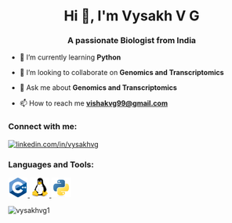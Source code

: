 <h1 align="center">Hi 👋, I'm Vysakh V G</h1>
<h3 align="center">A passionate Biologist from India</h3>

- 🌱 I’m currently learning **Python**

- 👯 I’m looking to collaborate on **Genomics and Transcriptomics**

- 💬 Ask me about **Genomics and Transcriptomics**

- 📫 How to reach me **vishakvg99@gmail.com**

<h3 align="left">Connect with me:</h3>
<p align="left">
<a href="https://linkedin.com/in/linkedin.com/in/vysakhvg" target="blank"><img align="center" src="https://raw.githubusercontent.com/rahuldkjain/github-profile-readme-generator/master/src/images/icons/Social/linked-in-alt.svg" alt="linkedin.com/in/vysakhvg" height="30" width="40" /></a>
</p>

<h3 align="left">Languages and Tools:</h3>
<p align="left"> <a href="https://www.w3schools.com/cpp/" target="_blank" rel="noreferrer"> <img src="https://raw.githubusercontent.com/devicons/devicon/master/icons/cplusplus/cplusplus-original.svg" alt="cplusplus" width="40" height="40"/> </a> <a href="https://www.linux.org/" target="_blank" rel="noreferrer"> <img src="https://raw.githubusercontent.com/devicons/devicon/master/icons/linux/linux-original.svg" alt="linux" width="40" height="40"/> </a> <a href="https://www.python.org" target="_blank" rel="noreferrer"> <img src="https://raw.githubusercontent.com/devicons/devicon/master/icons/python/python-original.svg" alt="python" width="40" height="40"/> </a> </p>

<p><img align="center" src="https://github-readme-stats.vercel.app/api/top-langs?username=vysakhvg1&show_icons=true&locale=en&layout=compact" alt="vysakhvg1" /></p>

